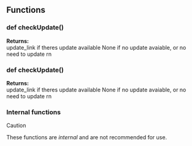 ## Functions

### def checkUpdate()

**Returns:**<br>
update_link if theres update available None if no update avaiable, or no need to update rn

### def checkUpdate()

**Returns:**<br>
update_link if theres update available None if no update avaiable, or no need to update rn

### Internal functions

> [!CAUTION]
> These functions are *internal* and are not recommended for use.

